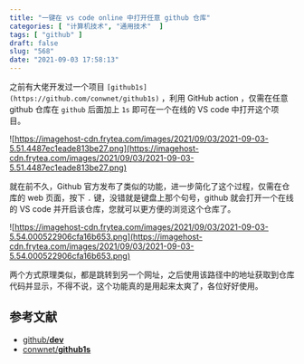 ```yaml
---
title: "一键在 vs code online 中打开任意 github 仓库"
categories: [ "计算机技术", "通用技术"  ]
tags: [ "github" ]
draft: false
slug: "568"
date: "2021-09-03 17:58:13"
---
```


之前有大佬开发过一个项目 `[github1s](https://github.com/conwnet/github1s)` ，利用 GitHub action ，仅需在任意 github 仓库在 `github` 后面加上 `1s` 即可在一个在线的 VS code 中打开这个项目。

![https://imagehost-cdn.frytea.com/images/2021/09/03/2021-09-03-5.51.4487ec1eade813be27.png](https://imagehost-cdn.frytea.com/images/2021/09/03/2021-09-03-5.51.4487ec1eade813be27.png)

就在前不久，Github 官方发布了类似的功能，进一步简化了这个过程，仅需在仓库的 web 页面，按下 `.` 键，没错就是键盘上那个句号，github 就会打开一个在线的 VS code 并开启该仓库，您就可以更方便的浏览这个仓库了。

![https://imagehost-cdn.frytea.com/images/2021/09/03/2021-09-03-5.54.000522906cfa16b653.png](https://imagehost-cdn.frytea.com/images/2021/09/03/2021-09-03-5.54.000522906cfa16b653.png)

两个方式原理类似，都是跳转到另一个网址，之后使用该路径中的地址获取到仓库代码并显示，不得不说，这个功能真的是用起来太爽了，各位好好使用。

## 参考文献

- [github/**dev**](https://github.com/github/dev)
- [conwnet/**github1s**](https://github.com/conwnet/github1s)